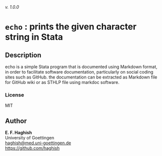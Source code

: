 _v. 1.0.0_  

`echo` : prints the given character string in Stata
===================================================

Description
-----------

echo is a simple Stata program that is documented using Markdown format, in order to facilitate software documentation, particularly on social coding sites such as GitHub. the documentation can be extracted as Markdown file for GitHub wiki or as STHLP file using markdoc software.

### License
MIT

Author
------

**E. F. Haghish**  
University of Goettingen  
haghish@med.uni-goettingen.de  
<https://github.com/haghish>  
